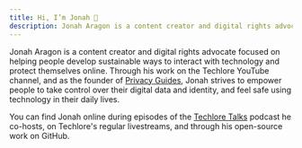 ```yaml
---
title: Hi, I’m Jonah 👋
description: Jonah Aragon is a content creator and digital rights advocate focused on helping people develop sustainable ways to interact with technology and protect themselves online.
---
```


Jonah Aragon is a content creator and digital rights advocate focused on helping people develop sustainable ways to interact with technology and protect themselves online. Through his work on the Techlore YouTube channel, and as the founder of [Privacy Guides](https://www.privacyguides.org), Jonah strives to empower people to take control over their digital data and identity, and feel safe using technology in their daily lives.

You can find Jonah online during episodes of the [Techlore Talks](/techlore-talks/) podcast he co-hosts, on Techlore's regular livestreams, and through his open-source work on GitHub.
